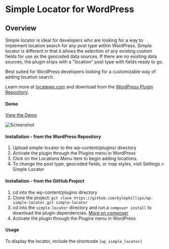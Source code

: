 # Simple Locator for WordPress


## Overview

Simple locator is ideal for developers who are looking for a way to implement location search for any post type within WordPress. Simple locator is different in that it allows the selection of any existing custom fields for use as the geocoded data sources. If there are no existing data sources, the plugin ships with a "location" post type with fields ready to go.

Best suited for WordPress developers looking for a customizable way of adding location search.

Learn more at [locatewp.com](http://locatewp.com) and download from the [WordPress Plugin Repository](https://wordpress.org/plugins/simple-locator/).


#### Demo 
[View the Demo](http://locatewp.com)

![Screenshot](https://raw.githubusercontent.com/kylephillips/wp-simple-locator/master/assets/images/screenshot-2.png)


#### Installation - from the WordPress Repository
1. Upload simple-locator to the wp-content/plugins/ directory
2. Activate the plugin through the Plugins menu in WordPress
3. Click on the Locations Menu item to begin adding locations.
4. To change the post type, geocoded fields, or map styles, visit Settings > Simple Locator

#### Installation - from the GitHub Project
1. cd into the wp-content/plugins directory
2. Clone the project: ```git clone https://github.com/kylephillips/wp-simple-locator.git simple-locator```
3. cd into the ```simple-locator``` directory and run a ```composer install``` to download the plugin dependencies. [More on composer](https://getcomposer.org)
4. Activate the plugin through the Plugins menu in WordPress


#### Usage
To display the locator, include the shortcode ```[wp_simple_locator]```
